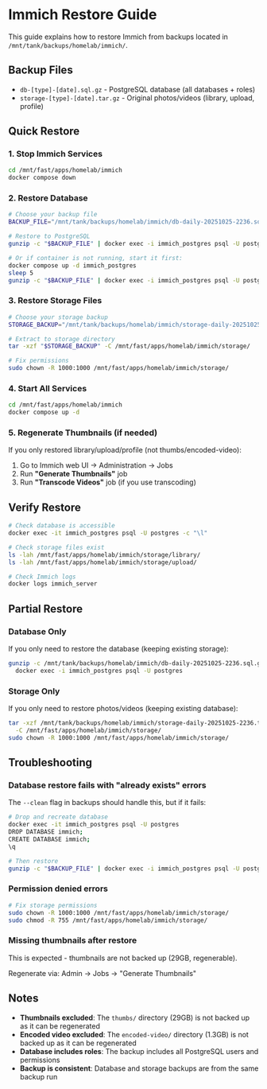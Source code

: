 # Immich Restore Guide

This guide explains how to restore Immich from backups located in `/mnt/tank/backups/homelab/immich/`.

## Backup Files

- `db-[type]-[date].sql.gz` - PostgreSQL database (all databases + roles)
- `storage-[type]-[date].tar.gz` - Original photos/videos (library, upload, profile)

## Quick Restore

### 1. Stop Immich Services

```bash
cd /mnt/fast/apps/homelab/immich
docker compose down
```

### 2. Restore Database

```bash
# Choose your backup file
BACKUP_FILE="/mnt/tank/backups/homelab/immich/db-daily-20251025-2236.sql.gz"

# Restore to PostgreSQL
gunzip -c "$BACKUP_FILE" | docker exec -i immich_postgres psql -U postgres

# Or if container is not running, start it first:
docker compose up -d immich_postgres
sleep 5
gunzip -c "$BACKUP_FILE" | docker exec -i immich_postgres psql -U postgres
```

### 3. Restore Storage Files

```bash
# Choose your storage backup
STORAGE_BACKUP="/mnt/tank/backups/homelab/immich/storage-daily-20251025-2236.tar.gz"

# Extract to storage directory
tar -xzf "$STORAGE_BACKUP" -C /mnt/fast/apps/homelab/immich/storage/

# Fix permissions
sudo chown -R 1000:1000 /mnt/fast/apps/homelab/immich/storage/
```

### 4. Start All Services

```bash
cd /mnt/fast/apps/homelab/immich
docker compose up -d
```

### 5. Regenerate Thumbnails (if needed)

If you only restored library/upload/profile (not thumbs/encoded-video):

1. Go to Immich web UI → Administration → Jobs
2. Run **"Generate Thumbnails"** job
3. Run **"Transcode Videos"** job (if you use transcoding)

## Verify Restore

```bash
# Check database is accessible
docker exec -it immich_postgres psql -U postgres -c "\l"

# Check storage files exist
ls -lah /mnt/fast/apps/homelab/immich/storage/library/
ls -lah /mnt/fast/apps/homelab/immich/storage/upload/

# Check Immich logs
docker logs immich_server
```

## Partial Restore

### Database Only

If you only need to restore the database (keeping existing storage):

```bash
gunzip -c /mnt/tank/backups/homelab/immich/db-daily-20251025-2236.sql.gz | \
  docker exec -i immich_postgres psql -U postgres
```

### Storage Only

If you only need to restore photos/videos (keeping existing database):

```bash
tar -xzf /mnt/tank/backups/homelab/immich/storage-daily-20251025-2236.tar.gz \
  -C /mnt/fast/apps/homelab/immich/storage/
sudo chown -R 1000:1000 /mnt/fast/apps/homelab/immich/storage/
```

## Troubleshooting

### Database restore fails with "already exists" errors

The `--clean` flag in backups should handle this, but if it fails:

```bash
# Drop and recreate database
docker exec -it immich_postgres psql -U postgres
DROP DATABASE immich;
CREATE DATABASE immich;
\q

# Then restore
gunzip -c "$BACKUP_FILE" | docker exec -i immich_postgres psql -U postgres
```

### Permission denied errors

```bash
# Fix storage permissions
sudo chown -R 1000:1000 /mnt/fast/apps/homelab/immich/storage/
sudo chmod -R 755 /mnt/fast/apps/homelab/immich/storage/
```

### Missing thumbnails after restore

This is expected - thumbnails are not backed up (29GB, regenerable).

Regenerate via: Admin → Jobs → "Generate Thumbnails"

## Notes

- **Thumbnails excluded**: The `thumbs/` directory (29GB) is not backed up as it can be regenerated
- **Encoded video excluded**: The `encoded-video/` directory (1.3GB) is not backed up as it can be regenerated
- **Database includes roles**: The backup includes all PostgreSQL users and permissions
- **Backup is consistent**: Database and storage backups are from the same backup run
